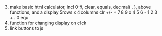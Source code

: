 <!-- 1. make sum, subtract, multiply and divide functions -->
<!-- 2. make operate function, parameters = operater, num1, num2 -->
3. make basic html calculator, incl 0-9, clear, equals, decimal( . ), above functions, and a display
    5rows x 4 columns
        clr +/- ÷
        7 8 9 x
        4 5 6 -
        1 2 3 +
        . 0 equ
4. function for changing display on click
5. link buttons to js